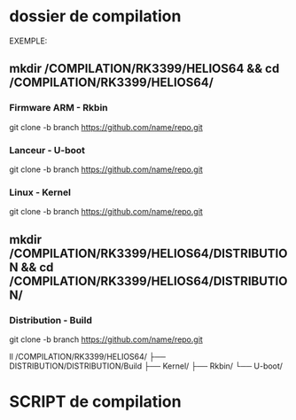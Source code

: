 # dossier de compilation 

EXEMPLE:

## mkdir /COMPILATION/RK3399/HELIOS64 && cd /COMPILATION/RK3399/HELIOS64/
### Firmware ARM - Rkbin
git clone -b branch https://github.com/name/repo.git
### Lanceur - U-boot
git clone -b branch https://github.com/name/repo.git
### Linux - Kernel
git clone -b branch https://github.com/name/repo.git


## mkdir /COMPILATION/RK3399/HELIOS64/DISTRIBUTION && cd /COMPILATION/RK3399/HELIOS64/DISTRIBUTION/
### Distribution - Build
git clone -b branch https://github.com/name/repo.git

ll /COMPILATION/RK3399/HELIOS64/
├── DISTRIBUTION/DISTRIBUTION/Build
├── Kernel/
├── Rkbin/
└── U-boot/

# SCRIPT de compilation
